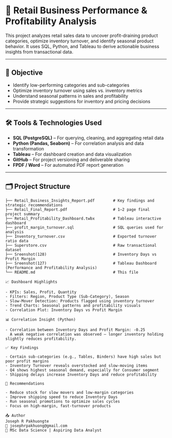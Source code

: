 # 🛒 Retail Business Performance & Profitability Analysis

This project analyzes retail sales data to uncover profit-draining product categories, optimize inventory turnover, and identify seasonal product behavior. It uses SQL, Python, and Tableau to derive actionable business insights from transactional data.

---

## 📌 Objective

- Identify low-performing categories and sub-categories  
- Optimize inventory turnover using sales vs. inventory metrics  
- Understand seasonal patterns in sales and profitability  
- Provide strategic suggestions for inventory and pricing decisions  

---

## 🛠 Tools & Technologies Used

- **SQL (PostgreSQL)** – For querying, cleaning, and aggregating retail data  
- **Python (Pandas, Seaborn)** – For correlation analysis and data transformation  
- **Tableau** – For dashboard creation and data visualization  
- **GitHub** – For project versioning and deliverable sharing  
- **FPDF / Word** – For automated PDF report generation  

---

## 🗂 Project Structure

```plaintext
├── Retail_Business_Insights_Report.pdf        # Key findings and strategic recommendations
├── Retail_Final_Report.pdf                    # 1–2 page final project summary
├── Retail_Profitability_Dashboard.twbx        # Tableau interactive dashboard
├── profit_margin_turnover.sql                 # SQL queries used for analysis
├── Inventory_turnover.csv                     # Exported turnover ratio data
├── Superstore.csv                             # Raw transactional dataset
├── Sreenshot(128)                             # Inventory Days vs Profit Margin
├── Sreenshot(127)                             # Tableau Dashboard (Performance and Profitability Analysis)
└── README.md                                  # This file

📈 Dashboard Highlights

- KPIs: Sales, Profit, Quantity
- Filters: Region, Product Type (Sub-Category), Season
- Slow-Mover Detection: Products flagged using inventory turnover
- Trend Charts: Seasonal patterns and profitability visuals
- Correlation Plot: Inventory Days vs Profit Margin

📊 Correlation Insight (Python)

- Correlation between Inventory Days and Profit Margin: -0.25
  A weak negative correlation was observed — longer inventory holding slightly reduces profitability.

✅ Key Findings

- Certain sub-categories (e.g., Tables, Binders) have high sales but poor profit margins
- Inventory Turnover reveals overstocked and slow-moving items
- Q4 shows highest seasonal demand, especially for Consumer segment
- Shipping delays increase Inventory Days and reduce profitability

📌 Recommendations

- Reduce stock for slow movers and low-margin categories
- Improve shipping speed to reduce Inventory Days
- Run seasonal promotions to optimize sales cycles
- Focus on high-margin, fast-turnover products

📤 Author
Joseph R Pakhuongte
📧 josephrpakhuong@gmail.com
📘 MSc Data Science | Aspiring Data Analyst




